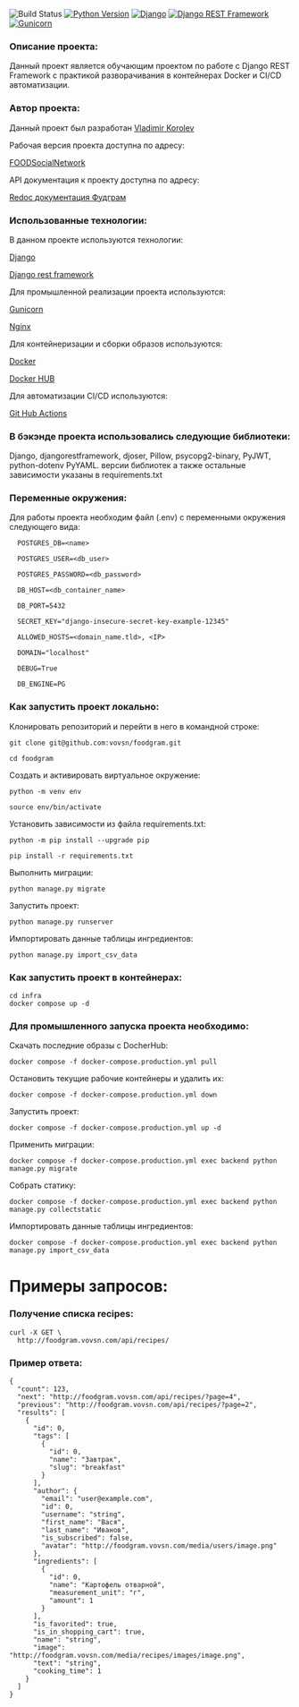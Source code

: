 ![Build Status](https://github.com/VOVSn/foodgram/actions/workflows/main.yml/badge.svg)
[![Python Version](https://img.shields.io/badge/python-3.9-blue.svg)](https://www.python.org/downloads/release/python-390/)
[![Django](https://img.shields.io/badge/django-3.2.3-green.svg)](https://www.djangoproject.com/)
[![Django REST Framework](https://img.shields.io/badge/drf-3.12.4-blueviolet.svg)](https://www.django-rest-framework.org/)
[![Gunicorn](https://img.shields.io/badge/gunicorn-20.1.0-green.svg)](https://gunicorn.org/)


### Описание проекта:

  Данный проект является обучающим проектом по работе с Django REST Framework с практикой разворачивания в контейнерах Docker и CI/CD автоматизации.

### Автор проекта:

  Данный проект был разработан [Vladimir Korolev](https://github.com/VOVSn)

  Рабочая версия проекта доступна по адресу:

  [FOODSocialNetwork](https://foodgram.vovsn.com)

  API документация к проекту доступна по адресу:

  [Redoc документация Фудграм](https://foodgram.vovsn.com/api/docs/)


### Использованные технологии:

  В данном проекте используются технологии:

  [Django](https://www.djangoproject.com/)

  [Django rest framework](https://www.django-rest-framework.org/)

  Для промышленной реализации проекта используются:

  [Gunicorn](https://docs.gunicorn.org/en/stable/index.html)

  [Nginx](https://nginx.org/en/docs/)

  Для контейнеризации и сборки образов используются:

  [Docker](https://docs.docker.com/manuals/)

  [Docker HUB](https://docs.docker.com/docker-hub/)

  Для автоматизации CI/CD используются:

  [Git Hub Actions](https://docs.github.com/ru/actions/about-github-actions/understanding-github-actions)



### В бэкэнде проекта использовались следующие библиотеки:
  Django, djangorestframework, djoser, Pillow, psycopg2-binary, PyJWT,
  python-dotenv PyYAML.
  версии библиотек а также остальные зависимости указаны в requirements.txt

### Переменные окружения:

  Для работы проекта необходим файл (.env) с переменными окружения следующего вида:
```
  POSTGRES_DB=<name>

  POSTGRES_USER=<db_user>

  POSTGRES_PASSWORD=<db_password>

  DB_HOST=<db_container_name>

  DB_PORT=5432

  SECRET_KEY="django-insecure-secret-key-example-12345"

  ALLOWED_HOSTS=<domain_name.tld>, <IP>

  DOMAIN="localhost"

  DEBUG=True

  DB_ENGINE=PG
```
### Как запустить проект локально:

  Клонировать репозиторий и перейти в него в командной строке:

  ```
  git clone git@github.com:vovsn/foodgram.git
  ```

  ```
  cd foodgram
  ```

  Cоздать и активировать виртуальное окружение:

  ```
  python -m venv env
  ```

  ```
  source env/bin/activate
  ```

  Установить зависимости из файла requirements.txt:

  ```
  python -m pip install --upgrade pip
  ```

  ```
  pip install -r requirements.txt
  ```

  Выполнить миграции:

  ```
  python manage.py migrate
  ```

  Запустить проект:
  ```
  python manage.py runserver
  ```
  Импортировать данные таблицы ингредиентов:
  ```
  python manage.py import_csv_data
  ```

### Как запустить проект в контейнерах:

  ```
  cd infra
  docker compose up -d
  ```
### Для промышленного запуска проекта необходимо:

  Скачать последние образы с DocherHub:
  ```
  docker compose -f docker-compose.production.yml pull
  ```

  Остановить текущие рабочие контейнеры и удалить их:
  ```
  docker compose -f docker-compose.production.yml down
  ```

  Запустить проект:
  ```
  docker compose -f docker-compose.production.yml up -d
  ```

  Применить миграции:
  ```
  docker compose -f docker-compose.production.yml exec backend python manage.py migrate
  ```

  Собрать статику:
  ```
  docker compose -f docker-compose.production.yml exec backend python manage.py collectstatic 
  ```

  Импортировать данные таблицы ингредиентов:
  ```
  docker compose -f docker-compose.production.yml exec backend python manage.py import_csv_data
  ```



###
# Примеры запросов:

### Получение списка recipes:

```
curl -X GET \
  http://foodgram.vovsn.com/api/recipes/
```
### Пример ответа:

```
{
  "count": 123,
  "next": "http://foodgram.vovsn.com/api/recipes/?page=4",
  "previous": "http://foodgram.vovsn.com/api/recipes/?page=2",
  "results": [
    {
      "id": 0,
      "tags": [
        {
          "id": 0,
          "name": "Завтрак",
          "slug": "breakfast"
        }
      ],
      "author": {
        "email": "user@example.com",
        "id": 0,
        "username": "string",
        "first_name": "Вася",
        "last_name": "Иванов",
        "is_subscribed": false,
        "avatar": "http://foodgram.vovsn.com/media/users/image.png"
      },
      "ingredients": [
        {
          "id": 0,
          "name": "Картофель отварной",
          "measurement_unit": "г",
          "amount": 1
        }
      ],
      "is_favorited": true,
      "is_in_shopping_cart": true,
      "name": "string",
      "image": "http://foodgram.vovsn.com/media/recipes/images/image.png",
      "text": "string",
      "cooking_time": 1
    }
  ]
}
```
